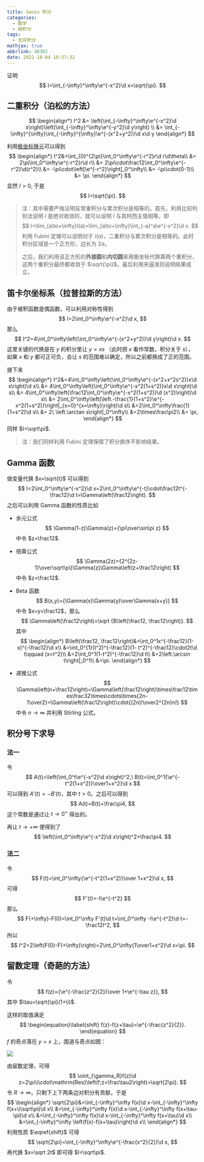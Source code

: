 ```yaml
---
title: Gauss 积分
categories:
  - 数学
  - 微积分
tags:
  - 无穷积分
mathjax: true
abbrlink: 48382
date: 2022-10-04 18:57:32
---
```


证明
$$
I=\int_{-\infty}^\infty\e^{-x^2}\d x=\sqrt{\pi}.
$$
<!--more-->

## 二重积分（泊松的方法）

$$
\begin{align*}
I^2 &= \left(\int_{-\infty}^\infty\e^{-x^2}\d x\right)\left(\int_{-\infty}^\infty\e^{-y^2}\d y\right) \\
&= \int_{-\infty}^{\infty}\int_{-\infty}^{\infty}\e^{-(x^2+y^2)}\d x\d y
\end{align*}
$$

利用[极坐标换元](/posts/26639/index.html)可以得到
$$
\begin{align*}
I^2&=\int_{0}^{2\pi}\int_0^\infty\e^{-r^2}r\d r\d\theta\\
&= 2\pi\int_0^\infty\e^{-r^2}r\d r\\
&= 2\pi\cdot\frac12\int_0^\infty\e^{-r^2}\d(r^2)\\
&= -\pi\cdot\left[\e^{-r^2}\right]_0^\infty\\
&= -\pi\cdot(0-1)\\
&= \pi.
\end{align*}
$$
显然 $I>0$, 于是
$$
I=\sqrt{\pi}.
$$

> 注：其中需要严格证明反常重积分与累次积分是相等的。首先，利用比较判别法说明 $I$ 是绝对收敛的，就可以说明 $I$ 与其柯西主值相等。即
> $$
> I=\lim_{a\to+\infty}I(a)=\lim_{a\to+\infty}\int_{-a}^a\e^{-x^2}\d x.
> $$
> 利用 Fubini 定理可以说明对于 $I(a)$，二重积分与累次积分是相等的。此时积分区域是一个正方形，边长为 $2a$。
>
> 之后，我们利用该正方形的**外接圆**和**内切圆**来用极坐标代换算两个重积分，这两个重积分最终都收敛于 $\sqrt{\pi}$。最后利用夹逼准则说明结果成立。

## 笛卡尔坐标系（拉普拉斯的方法）

由于被积函数是偶函数，可以利用对称性得到
$$
I=2\int_0^\infty\e^{-x^2}\d x,
$$
那么
$$
I^2=4\int_0^\infty\left(\int_0^\infty\e^{-(x^2+y^2)}\d y\right)\d x.
$$
这里关键的代换是在 $y$ 的积分里让 $y=xs$ （此时把 $x$ 看作常数，积分关于 $s$），如果 $x$ 和 $y$ 都可正可负，会让 $s$ 的范围难以确定，所以之前都换成了正的范围。

接下来
$$
\begin{align*}
I^2&=4\int_0^\infty\left(\int_0^\infty\e^{-(x^2+x^2s^2)}x\d s\right)\d x\\
&= 4\int_0^\infty\left(\int_0^\infty\e^{-x^2(1+s^2)}x\d x\right)\d s\\
&= 4\int_0^\infty\left(\frac12\int_0^\infty\e^{-x^2(1+s^2)}\d (x^2)\right)\d s\\
&= 2\int_0^\infty\left(\left.-\frac{1}{1+s^2}\e^{-x^2(1+s^2)}\right|_{x=0}^{x=\infty}\right)\d s\\
&=2\int_0^\infty\frac{1}{1+s^2}\d s\\
&= 2\ \left.\arctan s\right|_0^\infty\\
&=2\times\frac\pi2\\
&= \pi,
\end{align*}
$$
同样 $I=\sqrt\pi$.

> 注：我们同样利用 Fubini 定理保障了积分换序不影响结果。

## Gamma 函数

做变量代换 $x=\sqrt{t}$ 可以得到
$$
I=2\int_0^\infty\e^{-x^2}\d x=2\int_0^\infty\e^{-t}\cdot\frac12t^{-\frac12}\d t=\Gamma\left(\frac12\right).
$$
之后可以利用 Gamma 函数的性质比如

- 余元公式
  $$
  \Gamma(1-z)\Gamma(z)={\pi\over\sin\pi z}
  $$
  中令 $z=\frac12$.

- 倍乘公式
  $$
  \Gamma(2z)={2^{2z-1}\over\sqrt\pi}\Gamma(z)\Gamma\left(z+\frac12\right)
  $$
  中令 $z=\frac12$.

- Beta 函数
  $$
  B(x,y)={\Gamma(x)\Gamma(y)\over\Gamma(x+y)}
  $$
  中令 $x=y=\frac12$，那么
  $$
  \Gamma\left(\frac12\right)=\sqrt {B\left(\frac12, \frac12\right)}.
  $$
  其中
  $$
  \begin{align*}
  B\left(\frac12, \frac12\right)&=\int_0^1x^{-\frac12}(1-x)^{-\frac12}\d x\\
  &=\int_0^{1}(t^2)^{-\frac12}(1- t^2)^{-\frac12}\cdot2t\d t\qquad (x=t^2)\\
  &=2\int_0^1(1-t^2)^{-\frac12}\d t\\
  &=2\left.\arcsin t\right|_0^1\\
  &=\pi.
  \end{align*}
  $$

- 递推公式
  $$
  \Gamma\left(n+\frac12\right)=\Gamma\left(\frac12\right)\times\frac12\times\frac32\times\cdots\times{2n-1\over2}=\Gamma\left(\frac12\right)\cdot{(2n)!\over2^{2n}n!}
  $$
  中令 $n\to\infty$ 并利用 Stirling 公式。

## 积分号下求导

### 法一

令
$$
A(t)=\left(\int_0^t\e^{-x^2}\d x\right)^2,\ B(t)=\int_0^1{\e^{-t^2(1+x^2)}\over1+x^2}\d x
$$
可以得到 $A'(t)=-B'(t)$，其中 $t>0$。之后可以得到
$$
A(t)=B(t)+\frac\pi4,
$$
这个常数是通过让 $t\to0^+$ 得出的。

再让 $t\to+\infty$ 便得到了
$$
\left(\int_0^\infty\e^{-x^2}\d x\right)^2=\frac\pi4.
$$

### 法二

令
$$
F(t)=\int_0^\infty{\e^{-t^2(1+x^2)}\over 1+x^2}\d x,
$$
可得
$$
F'(t)=-I\e^{-t^2}
$$
那么
$$
F(+\infty)-F(0)=\int_0^\infty F'(t)\d t=\int_0^\infty -I\e^{-t^2}\d t=-\frac12I^2,
$$
所以
$$
I^2=2\left(F(0)-F(+\infty)\right)=2\int_0^\infty{1\over1+x^2}\d x=\pi.
$$

## 留数定理（奇葩的方法）

令
$$
f(z)={\e^{-\frac{z^2}{2}}\over 1+\e^{-\tau z}},
$$
其中 $\tau=\sqrt{\pi}(1+\i)$.

这样的取值满足
$$
\begin{equation}\label{shift}
f(z)-f(z+\tau)=\e^{-\frac{z^2}{2}}.
\end{equation}
$$
$f$ 的奇点落在 $y=x$ 上，围道与奇点如图：

![](https://s2.loli.net/2023/05/07/4tUkAx8eXVyBpvP.png)

由留数定理，可得
$$
\oint_{\gamma_R}f(z)\d z=2\pi\i\cdot\mathrm{Res}\left(f;z=\frac\tau2\right)=\sqrt{2\pi}.
$$
令 $R\to\infty$，只剩下上下两条边对积分有贡献，于是
$$
\begin{align*}
\sqrt{2\pi}&=\int_{-\infty}^\infty f(x)\d x-\int_{-\infty}^\infty f(x+\i\sqrt\pi)\d x\\
&=\int_{-\infty}^\infty f(x)\d x-\int_{-\infty}^\infty f(x+\tau-\pi)\d x\\
&=\int_{-\infty}^\infty f(x)\d x-\int_{-\infty}^\infty f(x+\tau)\d x\\
&=\int_{-\infty}^\infty \left(f(x)-f(x+\tau)\right)\d x\\
\end{align*}
$$
利用性质 $\eqref{shift}$​ 可得
$$
\sqrt{2\pi}=\int_{-\infty}^\infty\e^{-\frac{x^2}{2}}\d x,
$$
再代换 $x=\sqrt 2t$ 即可得 $I=\sqrt\pi$.
